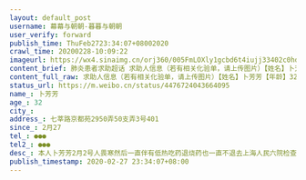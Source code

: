 ```yaml
---
layout: default_post
username: 幕幕与朝朝-暮暮与朝朝
user_verify: forward
publish_time: ThuFeb2723:34:07+08002020
crawl_time: 20200228-10:09:22
imageurl: https://wx4.sinaimg.cn/orj360/005FmLOXly1gcbd6t4iujj33402c0hdt.jpg,https://wx2.sinaimg.cn/orj360/005FmLOXly1gcbd6jrbttj33402c0qv5.jpg,https://wx4.sinaimg.cn/orj360/005FmLOXly1gcbd70rd3gj32c0340e81.jpg
content_brief: 肺炎患者求助超话 求助人信息（若有相关化验单，请上传图片）【姓名】卜芳芳【年龄】32【所在城市】【所在小区、社区】七莘路京都苑2950 弄50 支弄3 号 401【患病时间】2 月27【联系方式】●●●【其他紧急联系人】‭186 2709 6030‬【病情描述】 本人卜芳芳2月2 号人畏寒 然后一直伴 ...全文
content_full_raw: 求助人信息（若有相关化验单，请上传图片）【姓名】卜芳芳【年龄】32【所在城市】【所在小区、社区】七莘路京都苑2950弄50支弄3号401【患病时间】2月27【联系方式】●●●【其他紧急联系人】‭●●●‬【病情描述】本人卜芳芳2月2号人畏寒然后一直伴有低热吃药退烧药也一直不退去上海人民六院检查ct有肺部有斑片回家隔离20天后又出现低热一直反复不退25号腹泻胃痛畏寒恶心27号就是今天在家发高热胸痛喉咙痛一阵呼吸困难喘到不行几乎休克后又到闵行中心医院检查ct肺部有感染有斑片条索影及密影医院也不收治说没到新冠肺炎标准但是我人真的是不行了一阵一阵喘若温度烧到高烧人就喘不上来现在就想收治住院求求各位能帮帮我我还不想死求求各位好心人求求我一个人在上海家人都不在身边跪求给我一线生机吧给收治入院给一线生机上海·上海市闵行区中心医院
status_url: https://m.weibo.cn/status/4476724043664095
name_: 卜芳芳
age_: 32
city_: 
address_: 七莘路京都苑2950弄50支弄3号401
since_: 2月27
tel_: ●●●
tel2_: ‭●●●‬
desc_: 本人卜芳芳2月2号人畏寒然后一直伴有低热吃药退烧药也一直不退去上海人民六院检查ct有肺部有斑片回家隔离20天后又出现低热一直反复不退25号腹泻胃痛畏寒恶心27号就是今天在家发高热胸痛喉咙痛一阵呼吸困难喘到不行几乎休克后又到闵行中心医院检查ct肺部有感染有斑片条索影及密影医院也不收治说没到新冠肺炎标准但是我人真的是不行了一阵一阵喘若温度烧到高烧人就喘不上来现在就想收治住院求求各位能帮帮我我还不想死求求各位好心人求求我一个人在上海家人都不在身边跪求给我一线生机吧给收治入院给一线生机上海·上海市闵行区中心医院
publish_timestamp: 2020-02-27 23:34:07+08:00
---
```

